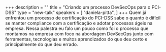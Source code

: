 +++
description = ""
title = "Criando um processo DevSecOps para o PCI-DSS"
type = "new-talk"
speakers = [
        "daniela-pitta",
]
+++
Quem já enfrentou um processo de certificação do PCI-DSS sabe o quanto é difícil se manter compliance com a certificação e adotar processos ágeis na empresa. Nessa palestra eu falo um pouco como foi o processo que montamos na empresa com foco na abordagem DevSecOps junto com ferramentas, tecnologias e muitos aprendizados do que deu certo e principalmente do que deu errado.
